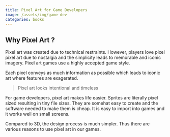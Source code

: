 ```yaml
---
title: Pixel Art for Game Developers
image: /assets/img/game-dev
categories: books
---
```


## Why Pixel Art ?

Pixel art was created due to technical restraints. However, players love pixel
pixel art due to nostalgia and the simplicity leads to memorable and iconic
imagery. Pixel art games use a highly accepted game style.

Each pixel conveys as much information as possible which leads to iconic art
where features are exagerated.

> Pixel art looks intentional and timeless

For game developers, pixel art makes life easier. Sprites are literally pixel
sized resulting in tiny file sizes. They are somehat easy to create and the
software needed to make them is cheap. It is easy to import into games and it
works well on small screens.

Compared to 3D, the design process is much simpler. Thus there are various
reasons to use pixel art in our games.

